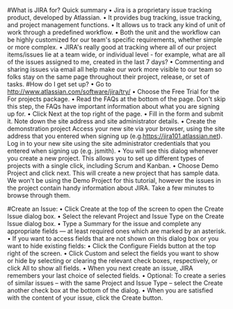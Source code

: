 #What is JIRA for?
Quick summary
•	Jira is a proprietary issue tracking product, developed by Atlassian.
•	It provides bug tracking, issue tracking, and project management functions.
•	It allows us to track any kind of unit of work through a predefined workflow.
•	Both the unit and the workflow can be highly customized for our team's specific requirements, whether simple or more complex.
•	JIRA's really good at tracking  where all of our project items/issues lie at a team wide,  or individual level - for example, what are all of the issues assigned to me, created in the last 7 days?
•	Commenting and sharing issues via email all help make our work more visible to our team so folks stay on the same page throughout their project, release, or set of tasks.
#How do I get set up?
•	Go to http://www.atlassian.com/software/jira/try/
•	Choose the Free Trial for the For projects package.
•	Read the FAQs at the bottom of the page. Don't skip this step, the FAQs have important information about what you are signing up for.
•	Click Next at the top right of the page.
•	Fill in the form and submit it. Note down the site address and site administrator details.
•	Create the demonstration project Access your new site via your browser, using the site address that you entered when signing up (e.g.https://jira101.atlassian.net). Log in to your new site using the site administrator credentials that you entered when signing up (e.g. jsmith).
•	 You will see this dialog whenever you create a new project. This allows you to set up different types of projects with a single click, including Scrum and Kanban.
•	Choose Demo Project and click next. This will create a new project that has sample data. We won't be using the Demo Project for this tutorial, however the issues in the project contain handy information about JIRA. Take a few minutes to browse through them.
 
#Create an Issue:
•	Click Create at the top of the screen to open the Create Issue dialog box.
•	Select the relevant Project and Issue Type on the Create Issue dialog box.
•	Type a Summary for the issue and complete any appropriate fields — at least required ones which are marked by an asterisk.
•	If you want to access fields that are not shown on this dialog box or you want to hide existing fields:
•	Click the Configure Fields button at the top right of the screen.
•	Click Custom and select the fields you want to show or hide by selecting or clearing the relevant check boxes, respectively, or click All to show all fields.
•	When you next create an issue, JIRA remembers your last choice of selected fields.
•	Optional: To create a series of similar issues – with the same Project and Issue Type – select the Create another check box at the bottom of the dialog.
•	When you are satisfied with the content of your issue, click the Create button.